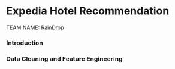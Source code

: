 # Expedia Hotel Recommendation
TEAM NAME: RainDrop


### Introduction


### Data Cleaning and Feature Engineering
